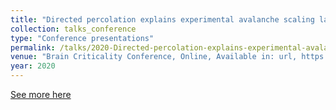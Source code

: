 ```yaml
---
title: "Directed percolation explains experimental avalanche scaling laws under subsampling"
collection: talks_conference
type: "Conference presentations"
permalink: /talks/2020-Directed-percolation-explains-experimental-avalanche-scaling-laws-under-subsampling
venue: "Brain Criticality Conference, Online, Available in: url, https://bit.ly/2V2Gr0i"
year: 2020
---
```


[See more here](https://bit.ly/2V2Gr0i)
